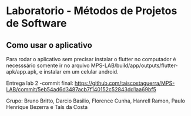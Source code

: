 # Laboratorio  - Métodos de Projetos de Software

## Como usar o aplicativo

Para rodar o aplicativo sem precisar instalar o flutter no computador é necesssário somente ir no arquivo MPS-LAB/build/app/outputs/flutter-apk/app.apk, e instalar em um celular android. 

Entrega lab 2 -commit final: https://github.com/taiscostaguerra/MPS-LAB/commit/5eb54ad6d3487acb7f140152c52843dd1aa69bf5

Grupo: Bruno Britto, Darcio Basilio, Florence Cunha, Hanrell Ramon, Paulo Henrique Bezerra e Taís da Costa


